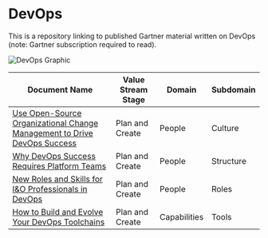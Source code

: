 # DevOps
This is a repository linking to published Gartner material written on DevOps (note: Gartner subscription required to read).

![DevOps Graphic](https://user-images.githubusercontent.com/118203283/201713158-726e6256-f9e8-4d12-8a3b-1b28409288ed.png)



| Document Name  | Value Stream Stage | Domain | Subdomain | 
| ------------- | ------------- | ------------- | ------------- |
| [Use Open-Source Organizational Change Management to Drive DevOps Success](https://www.gartner.com/document/code/739186) | Plan and Create  | People | Culture |  
| [Why DevOps Success Requires Platform Teams](https://www.gartner.com/document/code/733282) | Plan and Create | People | Structure |
| [New Roles and Skills for I&O Professionals in DevOps](https://www.gartner.com/document/code/720642) | Plan and Create | People | Roles |
| [How to Build and Evolve Your DevOps Toolchains](https://www.gartner.com/document/code/746845) | Plan and Create | Capabilities | Tools |
